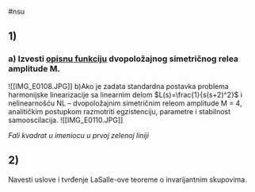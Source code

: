 #nsu 
## 1)
### a) Izvesti [opisnu funkciju](Opisna%20funkcija%20nelinearnosti) dvopoložajnog simetričnog relea amplitude M.
![[IMG_E0108.JPG]]
b)Ako je zadata standardna postavka problema harmonijske linearizacije sa linearnim delom $L(s)=\frac{1}{s(s+2)^2}$ i nelinearnošću NL – dvopoložajnim simetričnim releom amplitude M = 4,
analitičkim postupkom razmotriti egzistenciju, parametre i stabilnost samooscilacija.
![[IMG_E0110.JPG]]

*Fali kvadrat u imeniocu u prvoj zelenoj liniji*

## 2)
Navesti uslove i tvrđenje LaSalle-ove teoreme o invarijantnim skupovima.
